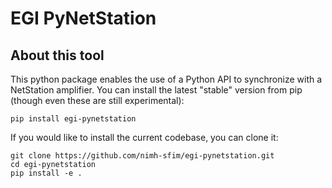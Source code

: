 # EGI PyNetStation

## About this tool
This python package enables the use of a Python API to synchronize with a
NetStation amplifier.
You can install the latest "stable" version from pip (though even these are
still experimental):

```
pip install egi-pynetstation
```

If you would like to install the current codebase, you can clone it:

```
git clone https://github.com/nimh-sfim/egi-pynetstation.git
cd egi-pynetstation
pip install -e .
```
